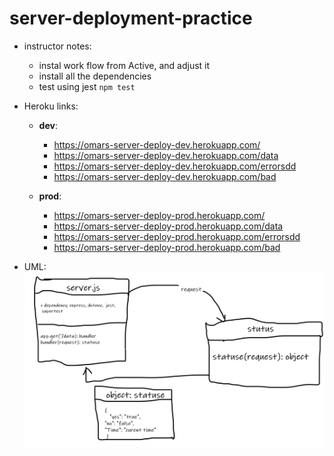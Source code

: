 # server-deployment-practice

- instructor notes:

    - instal work flow from Active, and adjust it
    - install all the dependencies
    - test using jest `npm test`


- Heroku links:

  - **dev**:

    - https://omars-server-deploy-dev.herokuapp.com/
    - https://omars-server-deploy-dev.herokuapp.com/data
    - https://omars-server-deploy-dev.herokuapp.com/errorsdd
    - https://omars-server-deploy-dev.herokuapp.com/bad



  - **prod**: 
    - https://omars-server-deploy-prod.herokuapp.com/
    - https://omars-server-deploy-prod.herokuapp.com/data
    - https://omars-server-deploy-prod.herokuapp.com/errorsdd
    - https://omars-server-deploy-prod.herokuapp.com/bad

- UML:
    ![uml](Uml.png)